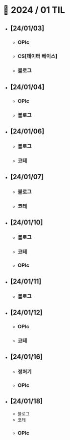 # 🚩 2024 / 01 TIL

- ## **[24/01/03]**

  - ### OPIc
  - ### CS[데이터 베이스]
  - ### 블로그

- ## **[24/01/04]**

  - ### OPIc
  - ### 블로그

- ## **[24/01/06]**

  - ### 블로그
  - ### 코테

- ## **[24/01/07]**

  - ### 블로그
  - ### 코테

- ## **[24/01/10]**

  - ### 블로그
  - ### 코테
  - ### OPIc

- ## **[24/01/11]**

  - ### 블로그

- ## **[24/01/12]**

  - ### OPIc
  - ### 코테

- ## **[24/01/16]**

  - ### 정처기
  - ### OPIc

- ## **[24/01/18]**
  - 블로그
  - 코테
  - ### OPIc
